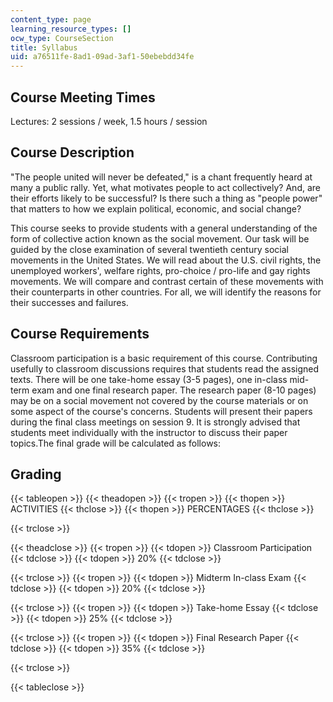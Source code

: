 ```yaml
---
content_type: page
learning_resource_types: []
ocw_type: CourseSection
title: Syllabus
uid: a76511fe-8ad1-09ad-3af1-50ebebdd34fe
---
```


Course Meeting Times
--------------------

Lectures: 2 sessions / week, 1.5 hours / session

Course Description
------------------

"The people united will never be defeated," is a chant frequently heard at many a public rally. Yet, what motivates people to act collectively? And, are their efforts likely to be successful? Is there such a thing as "people power" that matters to how we explain political, economic, and social change?

This course seeks to provide students with a general understanding of the form of collective action known as the social movement. Our task will be guided by the close examination of several twentieth century social movements in the United States. We will read about the U.S. civil rights, the unemployed workers', welfare rights, pro-choice / pro-life and gay rights movements. We will compare and contrast certain of these movements with their counterparts in other countries. For all, we will identify the reasons for their successes and failures.

Course Requirements
-------------------

Classroom participation is a basic requirement of this course. Contributing usefully to classroom discussions requires that students read the assigned texts. There will be one take-home essay (3-5 pages), one in-class mid-term exam and one final research paper. The research paper (8-10 pages) may be on a social movement not covered by the course materials or on some aspect of the course's concerns. Students will present their papers during the final class meetings on session 9. It is strongly advised that students meet individually with the instructor to discuss their paper topics.The final grade will be calculated as follows:

Grading
-------

{{< tableopen >}}
{{< theadopen >}}
{{< tropen >}}
{{< thopen >}}
ACTIVITIES
{{< thclose >}}
{{< thopen >}}
PERCENTAGES
{{< thclose >}}

{{< trclose >}}

{{< theadclose >}}
{{< tropen >}}
{{< tdopen >}}
Classroom Participation
{{< tdclose >}}
{{< tdopen >}}
20%
{{< tdclose >}}

{{< trclose >}}
{{< tropen >}}
{{< tdopen >}}
Midterm In-class Exam
{{< tdclose >}}
{{< tdopen >}}
20%
{{< tdclose >}}

{{< trclose >}}
{{< tropen >}}
{{< tdopen >}}
Take-home Essay
{{< tdclose >}}
{{< tdopen >}}
25%
{{< tdclose >}}

{{< trclose >}}
{{< tropen >}}
{{< tdopen >}}
Final Research Paper
{{< tdclose >}}
{{< tdopen >}}
35%
{{< tdclose >}}

{{< trclose >}}

{{< tableclose >}}